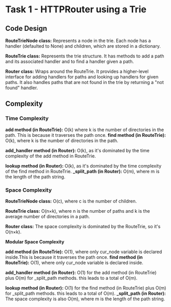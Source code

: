 # Task 1 - HTTPRouter using a Trie

## Code Design

**RouteTrieNode class:** Represents a node in the trie. Each node has a handler (defaulted to None) and children, which are stored in a dictionary.

**RouteTrie class:** Represents the trie structure. It has methods to add a path and its associated handler and to find a handler given a path.

**Router class:** Wraps around the RouteTrie. It provides a higher-level interface for adding handlers for paths and looking up handlers for given paths. It also handles paths that are not found in the trie by returning a "not found" handler.

## Complexity

### Time Complexity

**add method (in RouteTrie):** O(k) where k is the number of directories in the path. This is because it traverses the path once.
**find method (in RouteTrie):** O(k), where k is the number of directories in the path.

**add_handler method (in Router):** O(k), as it's dominated by the time complexity of the add method in RouteTrie.

**lookup method (in Router):** O(k), as it's dominated by the time complexity of the find method in RouteTrie.
**_split_path (in Router):** O(m), where m is the length of the path string.

### Space Complexity

**RouteTrieNode class:** O(c), where c is the number of children.

**RouteTrie class:** O(n×k), where n is the number of paths and k is the average number of directories in a path.

**Router class:** The space complexity is dominated by the RouteTrie, so it's O(n×k).


**Modular Space Complexity**

**add method (in RouteTrie):** O(1), where only cur_node variable is declared inside.This is because it traverses the path once.
**find method (in RouteTrie):** O(1), where only cur_node variable is declared inside.

**add_handler method (in Router):** O(1) for the add method (in RouteTrie) plus O(m) for _split_path methods. this leads to a total of O(m).

**lookup method (in Router):** O(1) for the find method (in RouteTrie) plus O(m) for _split_path methods. this leads to a total of O(m).
**_split_path (in Router):** The space complexity is also O(m), where m is the length of the path string.